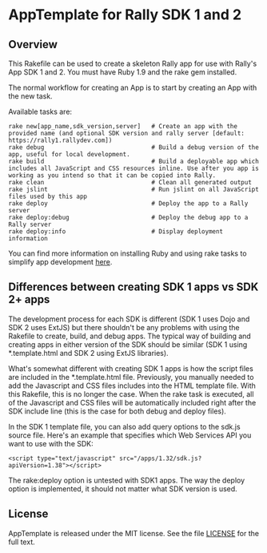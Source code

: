 AppTemplate for Rally SDK 1 and 2
=========================

## Overview

This Rakefile can be used to create a skeleton Rally app for use with Rally's App SDK 1 and 2.  You must have Ruby 1.9 and the rake gem installed.

The normal workflow for creating an App is to start by creating an App with the new task.

Available tasks are:

    rake new[app_name,sdk_version,server]   # Create an app with the provided name (and optional SDK version and rally server [default: https://rally1.rallydev.com])
    rake debug                              # Build a debug version of the app, useful for local development. 
    rake build                              # Build a deployable app which includes all JavaScript and CSS resources inline. Use after you app is working as you intend so that it can be copied into Rally.
    rake clean                              # Clean all generated output
    rake jslint                             # Run jslint on all JavaScript files used by this app
    rake deploy                             # Deploy the app to a Rally server
    rake deploy:debug                       # Deploy the debug app to a Rally server
    rake deploy:info                        # Display deployment information

You can find more information on installing Ruby and using rake tasks to simplify app development [here](https://rally1.rallydev.com/apps/2.0p3/doc/#!/guide/appsdk_20_starter_kit).

## Differences between creating SDK 1 apps vs SDK 2+ apps

The development process for each SDK is different (SDK 1 uses Dojo and SDK 2 uses ExtJS) but there shouldn't be any problems with using the Rakefile to create, build, and debug apps. The typical way of building and creating apps in either version of the SDK should be similar (SDK 1 using *.template.html and SDK 2 using ExtJS libraries).

What's somewhat different with creating SDK 1 apps is how the script files are included in the *.template.html file. Previously, you manually needed to add the Javascript and CSS files includes into the HTML template file. With this Rakefile, this is no longer the case. When the rake task is executed, all of the Javascript and CSS files will be automatically included right after the SDK include line (this is the case for both debug and deploy files). 

In the SDK 1 template file, you can also add query options to the sdk.js source file. Here's an example that specifies which Web Services API you want to use with the SDK:

    <script type="text/javascript" src="/apps/1.32/sdk.js?apiVersion=1.38"></script>

The rake:deploy option is untested with SDK1 apps. The way the deploy option is implemented, it should not matter what SDK version is used.

## License

AppTemplate is released under the MIT license.  See the file [LICENSE](https://raw.github.com/RallyApps/AppTemplate/master/LICENSE) for the full text.
